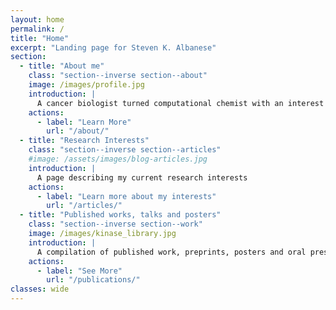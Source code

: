 ```yaml
---
layout: home
permalink: /
title: "Home"
excerpt: "Landing page for Steven K. Albanese"
section:
  - title: "About me"
    class: "section--inverse section--about"
    image: /images/profile.jpg
    introduction: |
      A cancer biologist turned computational chemist with an interest in drug discovery 
    actions:
      - label: "Learn More"
        url: "/about/"
  - title: "Research Interests"
    class: "section--inverse section--articles"
    #image: /assets/images/blog-articles.jpg
    introduction: |
      A page describing my current research interests 
    actions:
      - label: "Learn more about my interests"
        url: "/articles/"
  - title: "Published works, talks and posters"
    class: "section--inverse section--work"
    image: /images/kinase_library.jpg
    introduction: |
      A compilation of published work, preprints, posters and oral presentations 
    actions:
      - label: "See More"
        url: "/publications/"
classes: wide
---
```


